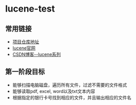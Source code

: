 # lucene-test

## 常用链接
* [项目仓库地址](https://github.com/neal1991/lucene-test)
* [lucene官网](https://lucene.apache.org/)
* [CSDN博客--lucene系列](http://blog.csdn.net/wuyinggui10000/article/details/45502445)

## 第一阶段目标 
* 能够扫描电脑磁盘，遍历所有文件，过滤不需要的文件格式
* 能够读取pdf, excel, word以及txt文本内容
* 根据指定的银行卡号找到相应的文件，并且输出相应的文件名

